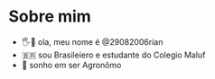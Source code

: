 # Sobre mim
- 🖐🖖 ola, meu nome é @29082006rian
- 🇧🇷 sou Brasileiero e estudante do Colegio Maluf
- 🚜 sonho em ser Agronômo


<!---
29082006rian/29082006rian is a ✨ special ✨ repository because its `README.md` (this file) appears on your GitHub profile.
You can click the Preview link to take a look at your changes.
--->
